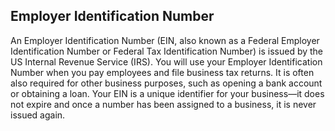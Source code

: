 ## Employer Identification Number

An Employer Identification Number (EIN, also known as a Federal Employer Identification Number or Federal Tax Identification Number) is issued by the US Internal Revenue Service (IRS). You will use your Employer Identification Number when you pay employees and file business tax returns. It is often also required for other business purposes, such as opening a bank account or obtaining a loan. Your EIN is a unique identifier for your business—it does not expire and once a number has been assigned to a business, it is never issued again.
